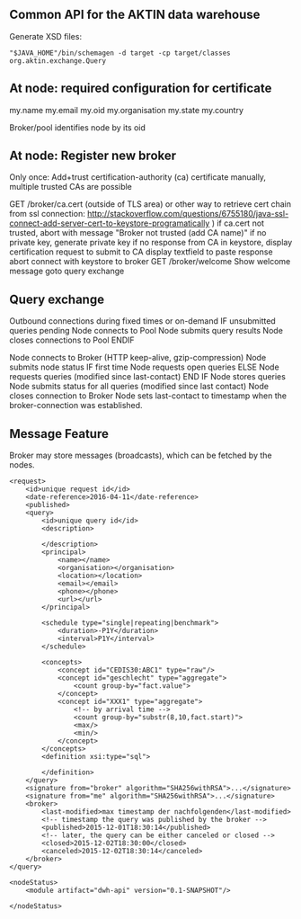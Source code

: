 Common API for the AKTIN data warehouse
---------------------------------------

Generate XSD files:
```
"$JAVA_HOME"/bin/schemagen -d target -cp target/classes org.aktin.exchange.Query
```

At node: required configuration for certificate
-----------------
my.name
my.email
my.oid
my.organisation
my.state
my.country

Broker/pool identifies node by its oid

At node: Register new broker
---------------------------
Only once: Add+trust certification-authority (ca) certificate manually, multiple trusted CAs are possible

GET /broker/ca.cert (outside of TLS area) or other way to retrieve cert chain from ssl connection: http://stackoverflow.com/questions/6755180/java-ssl-connect-add-server-cert-to-keystore-programatically )
if ca.cert not trusted, abort with message "Broker not trusted (add CA name)"
if no private key, generate private key
if no response from CA in keystore, 
	display certification request to submit to CA
	display textfield to paste response
	abort
connect with keystore to broker
GET /broker/welcome
Show welcome message
goto query exchange

Query exchange
--------------
Outbound connections during fixed times or on-demand
IF unsubmitted queries pending
Node connects to Pool
Node submits query results
Node closes connections to Pool
ENDIF

Node connects to Broker (HTTP keep-alive, gzip-compression)
Node submits node status
IF first time
Node requests open queries
ELSE
Node requests queries (modified since last-contact)
END IF
Node stores queries
Node submits status for all queries (modified since last contact)
Node closes connection to Broker
Node sets last-contact to timestamp when the broker-connection was established.

Message Feature
--------
Broker may store messages (broadcasts), which can be
fetched by the nodes.


```
<request>
	<id>unique request id</id>
	<date-reference>2016-04-11</date-reference>
	<published>
	<query>
		<id>unique query id</id>
		<description>
		
		</description>
		<principal>
			<name></name>
			<organisation></organisation>
			<location></location>
			<email></email>
			<phone></phone>
			<url></url>
		</principal>

		<schedule type="single|repeating|benchmark">
			<duration>-P1Y</duration>
			<interval>P1Y</interval>
		</schedule>

		<concepts>
			<concept id="CEDIS30:ABC1" type="raw"/>
			<concept id="geschlecht" type="aggregate">
				<count group-by="fact.value">
			</concept>
			<concept id="XXX1" type="aggregate">
				<!-- by arrival time -->
				<count group-by="substr(8,10,fact.start)">
				<max/>
				<min/>
			</concept>
		</concepts>
		<definition xsi:type="sql">
			
		</definition>
	</query>
	<signature from="broker" algorithm="SHA256withRSA">...</signature>
	<signature from="me" algorithm="SHA256withRSA">...</signature>
	<broker>
		<last-modified>max timestamp der nachfolgenden</last-modified>
		<!-- timestamp the query was published by the broker -->
		<published>2015-12-01T18:30:14</published>
		<!-- later, the query can be either canceled or closed -->
		<closed>2015-12-02T18:30:00</closed>
		<canceled>2015-12-02T18:30:14</canceled>
	</broker>
</query>

<nodeStatus>
	<module artifact="dwh-api" version="0.1-SNAPSHOT"/>
	
</nodeStatus>
```
